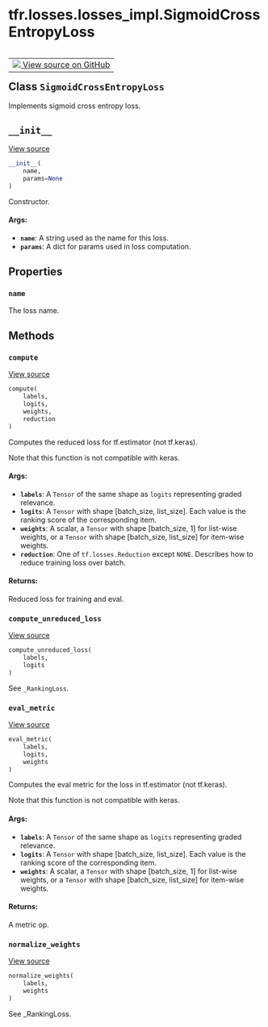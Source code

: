 <div itemscope itemtype="http://developers.google.com/ReferenceObject">
<meta itemprop="name" content="tfr.losses.losses_impl.SigmoidCrossEntropyLoss" />
<meta itemprop="path" content="Stable" />
<meta itemprop="property" content="name"/>
<meta itemprop="property" content="__init__"/>
<meta itemprop="property" content="compute"/>
<meta itemprop="property" content="compute_unreduced_loss"/>
<meta itemprop="property" content="eval_metric"/>
<meta itemprop="property" content="normalize_weights"/>
</div>

# tfr.losses.losses_impl.SigmoidCrossEntropyLoss

<!-- Insert buttons -->

<table class="tfo-notebook-buttons tfo-api" align="left">

<td>
  <a target="_blank" href="https://github.com/tensorflow/ranking/tree/master/tensorflow_ranking/python/losses_impl.py">
    <img src="https://www.tensorflow.org/images/GitHub-Mark-32px.png" />
    View source on GitHub
  </a>
</td></table>

## Class `SigmoidCrossEntropyLoss`

<!-- Start diff -->

Implements sigmoid cross entropy loss.

<!-- Placeholder for "Used in" -->

<h2 id="__init__"><code>__init__</code></h2>

<a target="_blank" href="https://github.com/tensorflow/ranking/tree/master/tensorflow_ranking/python/losses_impl.py">View
source</a>

```python
__init__(
    name,
    params=None
)
```

Constructor.

#### Args:

*   <b>`name`</b>: A string used as the name for this loss.
*   <b>`params`</b>: A dict for params used in loss computation.

## Properties

<h3 id="name"><code>name</code></h3>

The loss name.

## Methods

<h3 id="compute"><code>compute</code></h3>

<a target="_blank" href="https://github.com/tensorflow/ranking/tree/master/tensorflow_ranking/python/losses_impl.py">View
source</a>

```python
compute(
    labels,
    logits,
    weights,
    reduction
)
```

Computes the reduced loss for tf.estimator (not tf.keras).

Note that this function is not compatible with keras.

#### Args:

*   <b>`labels`</b>: A `Tensor` of the same shape as `logits` representing
    graded relevance.
*   <b>`logits`</b>: A `Tensor` with shape [batch_size, list_size]. Each value
    is the ranking score of the corresponding item.
*   <b>`weights`</b>: A scalar, a `Tensor` with shape [batch_size, 1] for
    list-wise weights, or a `Tensor` with shape [batch_size, list_size] for
    item-wise weights.
*   <b>`reduction`</b>: One of `tf.losses.Reduction` except `NONE`. Describes
    how to reduce training loss over batch.

#### Returns:

Reduced loss for training and eval.

<h3 id="compute_unreduced_loss"><code>compute_unreduced_loss</code></h3>

<a target="_blank" href="https://github.com/tensorflow/ranking/tree/master/tensorflow_ranking/python/losses_impl.py">View
source</a>

```python
compute_unreduced_loss(
    labels,
    logits
)
```

See `_RankingLoss`.

<h3 id="eval_metric"><code>eval_metric</code></h3>

<a target="_blank" href="https://github.com/tensorflow/ranking/tree/master/tensorflow_ranking/python/losses_impl.py">View
source</a>

```python
eval_metric(
    labels,
    logits,
    weights
)
```

Computes the eval metric for the loss in tf.estimator (not tf.keras).

Note that this function is not compatible with keras.

#### Args:

*   <b>`labels`</b>: A `Tensor` of the same shape as `logits` representing
    graded relevance.
*   <b>`logits`</b>: A `Tensor` with shape [batch_size, list_size]. Each value
    is the ranking score of the corresponding item.
*   <b>`weights`</b>: A scalar, a `Tensor` with shape [batch_size, 1] for
    list-wise weights, or a `Tensor` with shape [batch_size, list_size] for
    item-wise weights.

#### Returns:

A metric op.

<h3 id="normalize_weights"><code>normalize_weights</code></h3>

<a target="_blank" href="https://github.com/tensorflow/ranking/tree/master/tensorflow_ranking/python/losses_impl.py">View
source</a>

```python
normalize_weights(
    labels,
    weights
)
```

See _RankingLoss.
